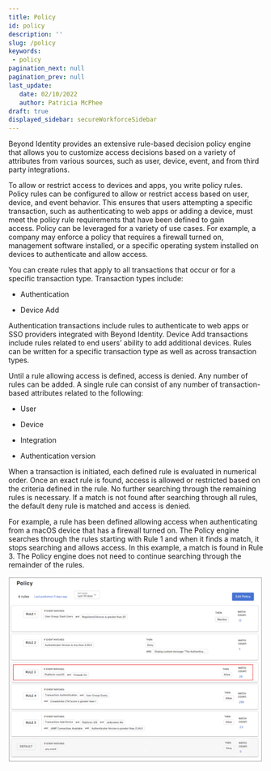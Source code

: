 ```yaml
---
title: Policy
id: policy
description: ''
slug: /policy 
keywords: 
 - policy
pagination_next: null
pagination_prev: null
last_update: 
   date: 02/10/2022
   author: Patricia McPhee
draft: true
displayed_sidebar: secureWorkforceSidebar
---
```


Beyond Identity provides an extensive rule-based decision policy engine that allows you to customize access decisions based on a variety of attributes from various sources, such as user, device, event, and from third party integrations.

To allow or restrict access to devices and apps, you write policy rules. Policy rules can be configured to allow or restrict access based on user, device, and event behavior. This ensures that users attempting a specific transaction, such as authenticating to web apps or adding a device, must meet the policy rule requirements that have been defined to gain access. Policy can be leveraged for a variety of use cases. For example, a company may enforce a policy that requires a firewall turned on, management software installed, or a specific operating system installed on devices to authenticate and allow access.

You can create rules that apply to all transactions that occur or for a specific transaction type. Transaction types include:

- Authentication

- Device Add


Authentication transactions include rules to authenticate to web apps or SSO providers integrated with Beyond Identity. Device Add transactions include rules related to end users’ ability to add additional devices. Rules can be written for a specific transaction type as well as across transaction types.

Until a rule allowing access is defined, access is denied. Any number of rules can be added. A single rule can consist of any number of transaction-based attributes related to the following:

- User

- Device

- Integration

- Authentication version


When a transaction is initiated, each defined rule is evaluated in numerical order. Once an exact rule is found, access is allowed or restricted based on the criteria defined in the rule. No further searching through the remaining rules is necessary. If a match is not found after searching through all rules, the default deny rule is matched and access is denied.

For example, a rule has been defined allowing access when authenticating from a macOS device that has a firewall turned on. The Policy engine searches through the rules starting with Rule 1 and when it finds a match, it stops searching and allows access. In this example, a match is found in Rule 3. The Policy engine does not need to continue searching through the remainder of the rules.


![image](../images/policy/policy_rule_order.png)